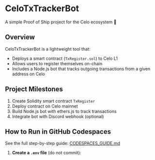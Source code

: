# CeloTxTrackerBot

A simple Proof of Ship project for the Celo ecosystem 🚀

## Overview

CeloTxTrackerBot is a lightweight tool that:

* Deploys a smart contract (`TxRegister.sol`) to Celo L1
* Allows users to register themselves on-chain
* Includes a Node.js bot that tracks outgoing transactions from a given address on Celo

## Project Milestones

1. Create Solidity smart contract `TxRegister`
2. Deploy contract on Celo mainnet
3. Build Node.js bot with ethers.js to track transactions
4. Integrate bot with Discord webhook (optional)

## How to Run in GitHub Codespaces

See the full step-by-step guide: [CODESPACES_GUIDE.md](CODESPACES_GUIDE.md)

1. **Create a `.env` file** (do not commit):
